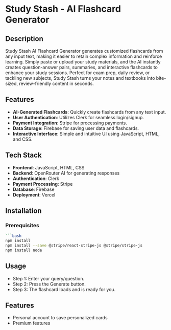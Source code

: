 # Study Stash - AI Flashcard Generator

## Description  
Study Stash AI Flashcard Generator generates customized flashcards from any input text, making it easier to retain complex information and reinforce learning. Simply paste or upload your study materials, and the AI instantly creates question-answer pairs, summaries, and interactive flashcards to enhance your study sessions. Perfect for exam prep, daily review, or tackling new subjects, Study Stash turns your notes and textbooks into bite-sized, review-friendly content in seconds.

## Features
- **AI-Generated Flashcards**: Quickly create flashcards from any text input.
- **User Authentication**: Utilizes Clerk for seamless login/signup.
- **Payment Integration**: Stripe for processing payments.
- **Data Storage**: Firebase for saving user data and flashcards.
- **Interactive Interface**: Simple and intuitive UI using JavaScript, HTML, and CSS.

## Tech Stack
- **Frontend**: JavaScript, HTML, CSS
- **Backend**: OpenRouter AI for generating responses
- **Authentication**: Clerk
- **Payment Processing**: Stripe
- **Database**: Firebase
- **Deployment**: Vercel

## Installation

### Prerequisites

```bash
```bash
npm install
npm install --save @stripe/react-stripe-js @stripe/stripe-js
npm install node
```
## Usage 
- Step 1: Enter your query/question.
- Step 2: Press the Generate button.
- Step 3: The flashcard loads and is ready for you.

## Features
- Personal account to save personalized cards
- Premium features



